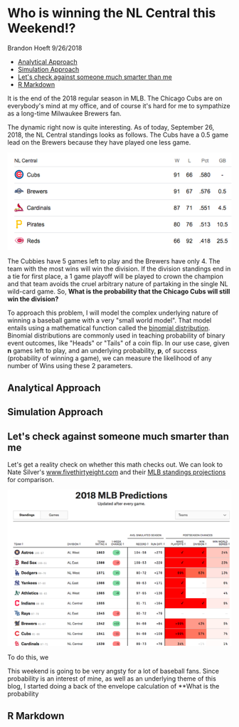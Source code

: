 Who is winning the NL Central this Weekend!?
================
Brandon Hoeft
9/26/2018

-   [Analytical Approach](#analytical-approach)
-   [Simulation Approach](#simulation-approach)
-   [Let's check against someone much smarter than me](#lets-check-against-someone-much-smarter-than-me)
-   [R Markdown](#r-markdown)

It is the end of the 2018 regular season in MLB. The Chicago Cubs are on everybody's mind at my office, and of course it's hard for me to sympathize as a long-time Milwaukee Brewers fan.

The dynamic right now is quite interesting. As of today, September 26, 2018, the NL Central standings looks as follows. The Cubs have a 0.5 game lead on the Brewers because they have played one less game.

![](./images/standings_9_26_2018.png)

The Cubbies have 5 games left to play and the Brewers have only 4. The team with the most wins will win the division. If the division standings end in a tie for first place, a 1 game playoff will be played to crown the champion and that team avoids the cruel arbitrary nature of partaking in the single NL wild-card game. So, **What is the probability that the Chicago Cubs will still win the division?**

To approach this problem, I will model the complex underlying nature of winning a baseball game with a very "small world model". That model entails using a mathematical function called the [binomial distribution](https://en.wikipedia.org/wiki/Binomial_distribution). Binomial distributions are commonly used in teaching probability of binary event outcomes, like "Heads" or "Tails" of a coin flip. In our use case, given **n** games left to play, and an underlying probability, **p**, of success (probability of winning a game), we can measure the likelihood of any number of Wins using these 2 parameters.

Analytical Approach
-------------------

Simulation Approach
-------------------

Let's check against someone much smarter than me
------------------------------------------------

Let's get a reality check on whether this math checks out. We can look to Nate Silver's www.fivethirtyeight.com and their [MLB standings projections](https://projects.fivethirtyeight.com/2018-mlb-predictions/?ex_cid=rrpromo) for comparison.

![](./images/538_mlb_projections_9_26_2018.png)

To do this, we

This weekend is going to be very angsty for a lot of baseball fans. Since probability is an interest of mine, as well as an underlying theme of this blog, I started doing a back of the envelope calculation of \*\*What is the probability

R Markdown
----------

